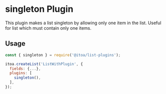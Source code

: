 <!--[meta]
section: list-plugins
title: singleton
[meta]-->

# singleton Plugin

This plugin makes a list singleton by allowing only one item in the list. Useful for list which must contain only one items.

## Usage

```js
const { singleton } = require('@itoa/list-plugins');

itoa.createList('ListWithPlugin', {
  fields: {...},
  plugins: [
    singleton(),
  ],
});
```
